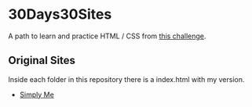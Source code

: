 # 30Days30Sites
A path to learn and practice HTML / CSS from [this challenge](https://www.subscribepage.com/30days30sites?utm_source=newsletter&amp;utm_medium=email&amp;utm_campaign=30_days_30_sites_day_1&amp;utm_term=2020-09-24).


## Original Sites
Inside each folder in this repository there is a index.html with my version.

+ [Simply Me](https://www.w3schools.com/bootstrap/bootstrap_theme_me.asp?utm_source=newsletter&utm_medium=email&utm_campaign=30_days_30_sites_day_1&utm_term=2020-09-24)
